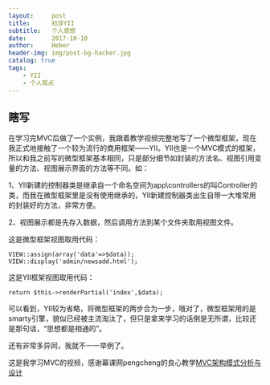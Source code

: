 ```yaml
---
layout:     post
title:      初涉YII
subtitle:   个人感想
date:       2017-10-10
author:     Heber
header-img: img/post-bg-hacker.jpg
catalog: true
tags:
    - YII
    - 个人观点
---
```



## 瞎写

在学习完MVC后做了一个实例，我跟着教学视频完整地写了一个微型框架，现在我正式地接触了一个较为流行的商用框架——YII。YII也是一个MVC模式的框架，所以和我之前写的微型框架基本相同，只是部分细节如封装的方法名、视图引用变量的方法、视图展示界面的方法等不同。如：

1、YII新建的控制器类是继承自一个命名空间为app\controllers的叫Controller的类，而我在微型框架里是没有使用继承的，YII新建控制器类出生自带一大堆常用的封装好的方法，非常方便。

2、视图展示都是先存入数据，然后调用方法到某个文件夹取用视图文件。

这是微型框架视图取用代码：
```objc
VIEW::assign(array('data'=>$data));
VIEW::display('admin/newsadd.html');
```
这是YII框架视图取用代码：
```objc
return $this->renderPartial('index',$data);
```

可以看到，YII较为省略，将微型框架的两步合为一步，哦对了，微型框架用的是smarty引擎，貌似已经被主流淘汰了，但只是拿来学习的话倒是无所谓，比较还是那句话，“思想都是相通的”。

还有非常多异同，我就不一一举例了。

这是我学习MVC的视频，感谢幕课网pengcheng的良心教学[MVC架构模式分析与设计](http://www.imooc.com/learn/69)
